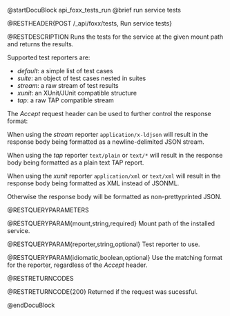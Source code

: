 @startDocuBlock api_foxx_tests_run
@brief run service tests

@RESTHEADER{POST /_api/foxx/tests, Run service tests}

@RESTDESCRIPTION
Runs the tests for the service at the given mount path and returns the results.

Supported test reporters are:

- *default*: a simple list of test cases
- *suite*: an object of test cases nested in suites
- *stream*: a raw stream of test results
- *xunit*: an XUnit/JUnit compatible structure
- *tap*: a raw TAP compatible stream

The *Accept* request header can be used to further control the response format:

When using the *stream* reporter `application/x-ldjson` will result
in the response body being formatted as a newline-delimited JSON stream.

When using the *tap* reporter `text/plain` or `text/*` will result
in the response body being formatted as a plain text TAP report.

When using the *xunit* reporter `application/xml` or `text/xml` will result
in the response body being formatted as XML instead of JSONML.

Otherwise the response body will be formatted as non-prettyprinted JSON.

@RESTQUERYPARAMETERS

@RESTQUERYPARAM{mount,string,required}
Mount path of the installed service.

@RESTQUERYPARAM{reporter,string,optional}
Test reporter to use.

@RESTQUERYPARAM{idiomatic,boolean,optional}
Use the matching format for the reporter, regardless of the *Accept* header.

@RESTRETURNCODES

@RESTRETURNCODE{200}
Returned if the request was sucessful.

@endDocuBlock
